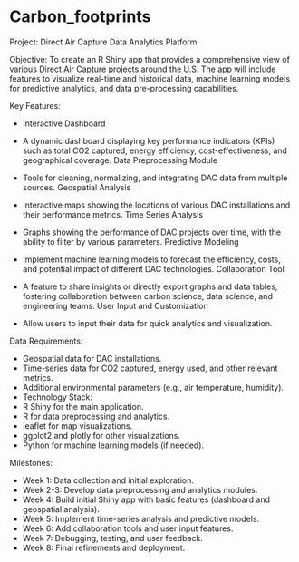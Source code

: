 # Carbon_footprints

Project: Direct Air Capture Data Analytics Platform

Objective:
To create an R Shiny app that provides a comprehensive view of various Direct Air Capture projects around the U.S. The app will include features to visualize real-time and historical data, machine learning models for predictive analytics, and data pre-processing capabilities.

Key Features:
- Interactive Dashboard

- A dynamic dashboard displaying key performance indicators (KPIs) such as total CO2 captured, energy efficiency, cost-effectiveness, and geographical coverage.
Data Preprocessing Module

- Tools for cleaning, normalizing, and integrating DAC data from multiple sources.
Geospatial Analysis

- Interactive maps showing the locations of various DAC installations and their performance metrics.
Time Series Analysis

- Graphs showing the performance of DAC projects over time, with the ability to filter by various parameters.
Predictive Modeling

- Implement machine learning models to forecast the efficiency, costs, and potential impact of different DAC technologies.
Collaboration Tool

- A feature to share insights or directly export graphs and data tables, fostering collaboration between carbon science, data science, and engineering teams.
User Input and Customization

- Allow users to input their data for quick analytics and visualization.

  
Data Requirements:
- Geospatial data for DAC installations.
- Time-series data for CO2 captured, energy used, and other relevant metrics.
- Additional environmental parameters (e.g., air temperature, humidity).
- Technology Stack:
- R Shiny for the main application.
- R for data preprocessing and analytics.
- leaflet for map visualizations.
- ggplot2 and plotly for other visualizations.
- Python for machine learning models (if needed).

Milestones:
- Week 1: Data collection and initial exploration.
- Week 2-3: Develop data preprocessing and analytics modules.
- Week 4: Build initial Shiny app with basic features (dashboard and geospatial analysis).
- Week 5: Implement time-series analysis and predictive models.
- Week 6: Add collaboration tools and user input features.
- Week 7: Debugging, testing, and user feedback.
- Week 8: Final refinements and deployment.
